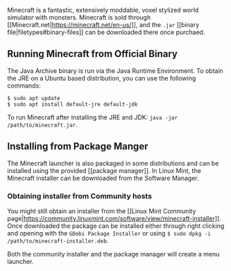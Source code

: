 Minecraft is a fantastic, extensively moddable, voxel stylized world simulator with monsters. Minecraft is sold through [[Minecraft.net|https://minecraft.net/en-us/]], and the `.jar` [[binary file|filetypes#binary-files]] can be downloaded there once purchaed.

## Running Minecraft from Official Binary

The Java Archive binary is run via the Java Runtime Environment. To obtain the JRE on a Ubuntu based distribution, you can use the following commands:

```
$ sudo apt update
$ sudo apt install default-jre default-jdk
```

To run Minecraft after installing the JRE and JDK: `java -jar /path/to/minecraft.jar`. 

## Installing from Package Manger

The Minecraft launcher is also packaged in some distributions and can be installed using the provided [[package manager]]. In Linux Mint, the Minecraft installer can be downloaded from the Software Manager. 

### Obtaining installer from Community hosts
You might still obtain an installer from the [[Linux Mint Community page|https://community.linuxmint.com/software/view/minecraft-installer]]. Once downloaded the package can be installed either through right clicking and opening with the `GDebi Package Installer` or using `$ sudo dpkg -i /path/to/minecraft-installer.deb`.

Both the community installer and the package manager will create a menu launcher.
